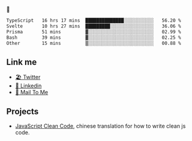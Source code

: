 🤔


<!--START_SECTION:waka-->

```txt
TypeScript   16 hrs 17 mins  ██████████████░░░░░░░░░░░   56.20 %
Svelte       10 hrs 27 mins  █████████░░░░░░░░░░░░░░░░   36.06 %
Prisma       51 mins         ▓░░░░░░░░░░░░░░░░░░░░░░░░   02.99 %
Bash         39 mins         ▓░░░░░░░░░░░░░░░░░░░░░░░░   02.25 %
Other        15 mins         ▒░░░░░░░░░░░░░░░░░░░░░░░░   00.88 %
```

<!--END_SECTION:waka-->

## Link me

- [🏖️ Twitter](https://twitter.com/yuetong3yu)
- [🧳 Linkedin](https://www.linkedin.com/in/yuetong3yu)
- [📧 Mail To Me](mailto:yuetong3yu@gmail.com)


## Projects 

- [JavaScript Clean Code](https://js-clean-code-cn.vercel.app/), chinese translation for how to write clean js code.
